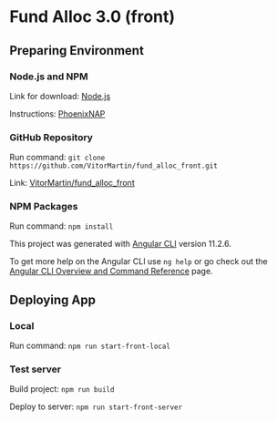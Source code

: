 # Fund Alloc 3.0 (front)

## Preparing Environment

### **Node.js and NPM**

Link for download: [Node.js](https://nodejs.org/en/download/)

Instructions: [PhoenixNAP](https://phoenixnap.com/kb/install-node-js-npm-on-windows)

### **GitHub Repository**

Run command: `git clone https://github.com/VitorMartin/fund_alloc_front.git`

Link: [VitorMartin/fund_alloc_front](https://github.com/VitorMartin/fund_alloc_front.git)

### **NPM Packages**

Run command: `npm install`

This project was generated with [Angular CLI](https://github.com/angular/angular-cli) version 11.2.6.

To get more help on the Angular CLI use `ng help` or go check out the [Angular CLI Overview and Command Reference](https://angular.io/cli) page.

## Deploying App

### **Local**

Run command: `npm run start-front-local`

### **Test server**

Build project: `npm run build`

Deploy to server: `npm run start-front-server`
